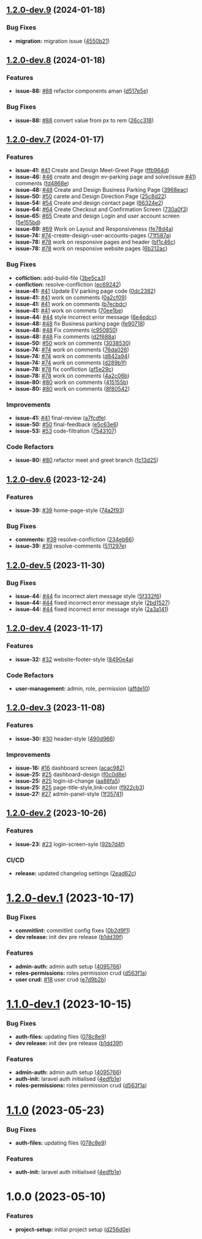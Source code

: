 ## [1.2.0-dev.9](https://github.com/exiliensoftLtd/park_gaints/compare/v1.2.0-dev.8...v1.2.0-dev.9) (2024-01-18)


### Bug Fixes

* **migration:** migration issue ([4550b21](https://github.com/exiliensoftLtd/park_gaints/commit/4550b21e525dee8a0428382839a32671d3e3f6b5))

## [1.2.0-dev.8](https://github.com/exiliensoftLtd/park_gaints/compare/v1.2.0-dev.7...v1.2.0-dev.8) (2024-01-18)


### Features

* **issue-88:** [#88](https://github.com/exiliensoftLtd/park_gaints/issues/88) refactor components aman ([d517e5e](https://github.com/exiliensoftLtd/park_gaints/commit/d517e5e1d167026914faeaa57422c876f7558541))


### Bug Fixes

* **issue-88:** [#88](https://github.com/exiliensoftLtd/park_gaints/issues/88) convert value from px to rem ([26cc318](https://github.com/exiliensoftLtd/park_gaints/commit/26cc318ef02cc2c991ec28c815187c4e2d58ac8d))

## [1.2.0-dev.7](https://github.com/exiliensoftLtd/park_gaints/compare/v1.2.0-dev.6...v1.2.0-dev.7) (2024-01-17)


### Features

* **issue-41:** [#41](https://github.com/exiliensoftLtd/park_gaints/issues/41) Create and Design Meet-Greet Page ([ffb964d](https://github.com/exiliensoftLtd/park_gaints/commit/ffb964d0722f54c630ee7d2b96c68efa0bf49015))
* **issue-46:** [#46](https://github.com/exiliensoftLtd/park_gaints/issues/46) create and desgin ev-parking page and solve(issue [#41](https://github.com/exiliensoftLtd/park_gaints/issues/41)) comments ([fd4868e](https://github.com/exiliensoftLtd/park_gaints/commit/fd4868ec247ad251f1823301bfa03485eb7feadb))
* **issue-48:** [#48](https://github.com/exiliensoftLtd/park_gaints/issues/48) Create and Design Business Parking Page ([3968eac](https://github.com/exiliensoftLtd/park_gaints/commit/3968eacebb4e7da4cb952fc85f18fadf2c650925))
* **issue-50:** [#50](https://github.com/exiliensoftLtd/park_gaints/issues/50) carete and Design Direction Page ([25c8d22](https://github.com/exiliensoftLtd/park_gaints/commit/25c8d22d7116db43f6c1eaf5918612dabae492ed))
* **issue-54:** [#54](https://github.com/exiliensoftLtd/park_gaints/issues/54) Create and design contact page ([66324e2](https://github.com/exiliensoftLtd/park_gaints/commit/66324e265fcc9e6598813dcb9125c58471970114))
* **issue-64:** [#64](https://github.com/exiliensoftLtd/park_gaints/issues/64) Create Checkout and Confirmation Screen ([730a0f3](https://github.com/exiliensoftLtd/park_gaints/commit/730a0f311f2dd33d70d96ee0be04d10b17fb5905))
* **issue-65:** [#65](https://github.com/exiliensoftLtd/park_gaints/issues/65) Create and design Login and user account screen ([5e155bd](https://github.com/exiliensoftLtd/park_gaints/commit/5e155bd6c48f129f87d8c1498aeca0d911bc55df))
* **issue-69:** [#69](https://github.com/exiliensoftLtd/park_gaints/issues/69) Work on Layout and  Responsiveness ([fe78d4a](https://github.com/exiliensoftLtd/park_gaints/commit/fe78d4ae1047810483cba4c5a8eb1ffc1e85cc13))
* **issue-74:** [#74](https://github.com/exiliensoftLtd/park_gaints/issues/74)-create-design-user-accounts-pages ([71f587a](https://github.com/exiliensoftLtd/park_gaints/commit/71f587a72d519b2d953fd1ab4d9f6ded236b74fa))
* **issue-78:** [#78](https://github.com/exiliensoftLtd/park_gaints/issues/78) work on responsive pages and header ([bf1c46c](https://github.com/exiliensoftLtd/park_gaints/commit/bf1c46cbbdf439091a211e8311178dbd8860f4b3))
* **issue-78:** [#78](https://github.com/exiliensoftLtd/park_gaints/issues/78) work on responsive website pages ([6b212ac](https://github.com/exiliensoftLtd/park_gaints/commit/6b212ac7ee189ee81027e00aa27b9f75f8c67a2f))


### Bug Fixes

* **cofliction:** add-build-file ([3be5ca3](https://github.com/exiliensoftLtd/park_gaints/commit/3be5ca35a7719222e127a1c901ade581ab514c03))
* **confiction:** resolve-confliction ([ec69242](https://github.com/exiliensoftLtd/park_gaints/commit/ec692429c78c061b8077d054552a730efae343ef))
* **issue-41:** [#41](https://github.com/exiliensoftLtd/park_gaints/issues/41) Update EV parking page code ([0dc2382](https://github.com/exiliensoftLtd/park_gaints/commit/0dc238278801f39ccc63c8db60569e21e1f86b94))
* **issue-41:** [#41](https://github.com/exiliensoftLtd/park_gaints/issues/41) work on comments ([0a2cf09](https://github.com/exiliensoftLtd/park_gaints/commit/0a2cf09ee93941beb802f27f3af4a654c0f776f3))
* **issue-41:** [#41](https://github.com/exiliensoftLtd/park_gaints/issues/41) work on comments ([b7ecbdc](https://github.com/exiliensoftLtd/park_gaints/commit/b7ecbdcf766961b629469cbddf40f43156533219))
* **issue-41:** [#41](https://github.com/exiliensoftLtd/park_gaints/issues/41) work on commets ([70ee1be](https://github.com/exiliensoftLtd/park_gaints/commit/70ee1beecff000692c39e2763d6c9b422d289a92))
* **issue-44:** [#44](https://github.com/exiliensoftLtd/park_gaints/issues/44) style incorrect error message ([6e4edcc](https://github.com/exiliensoftLtd/park_gaints/commit/6e4edccb22b90244db9b07ef4a0b48646d6e481d))
* **issue-48:** [#48](https://github.com/exiliensoftLtd/park_gaints/issues/48) fix Business parking page ([fe90718](https://github.com/exiliensoftLtd/park_gaints/commit/fe9071808d29eaf8c2661181dc5494937457aafc))
* **issue-48:** [#48](https://github.com/exiliensoftLtd/park_gaints/issues/48) Fix comments ([c950850](https://github.com/exiliensoftLtd/park_gaints/commit/c950850cf67a65dd713aab37ed74bedd0d3deedf))
* **issue-48:** [#48](https://github.com/exiliensoftLtd/park_gaints/issues/48) Fix comments ([d2f688a](https://github.com/exiliensoftLtd/park_gaints/commit/d2f688a6fe138fe99cfd18f8d39464762d7c0b7e))
* **issue-50:** [#50](https://github.com/exiliensoftLtd/park_gaints/issues/50) work on comments ([3038530](https://github.com/exiliensoftLtd/park_gaints/commit/30385300ae9fe73443ecf21830688073d27648fa))
* **issue-74:** [#74](https://github.com/exiliensoftLtd/park_gaints/issues/74) work on comments ([76da026](https://github.com/exiliensoftLtd/park_gaints/commit/76da02671c67e296a58ccae24906041a7292ef85))
* **issue-74:** [#74](https://github.com/exiliensoftLtd/park_gaints/issues/74) work on comments ([d842a94](https://github.com/exiliensoftLtd/park_gaints/commit/d842a9493846cb53201d6ba603c1f0bbdc5871ff))
* **issue-74:** [#74](https://github.com/exiliensoftLtd/park_gaints/issues/74) work on comments ([d289b1f](https://github.com/exiliensoftLtd/park_gaints/commit/d289b1f35dbef1f1b3d49d5a3563fcb3085ce28b))
* **issue-78:** [#78](https://github.com/exiliensoftLtd/park_gaints/issues/78) fix confliction ([af5e29c](https://github.com/exiliensoftLtd/park_gaints/commit/af5e29cb096a044cf07d1f0d1111e0da80ed6b07))
* **issue-78:** [#78](https://github.com/exiliensoftLtd/park_gaints/issues/78) work on comments ([4a2c06b](https://github.com/exiliensoftLtd/park_gaints/commit/4a2c06bf5b1f1e0b86c0103d67bf25e5e2eaae16))
* **issue-80:** [#80](https://github.com/exiliensoftLtd/park_gaints/issues/80) work on comments ([415155b](https://github.com/exiliensoftLtd/park_gaints/commit/415155bb915eb80b7b05caa11144881805da92ba))
* **issue-80:** [#80](https://github.com/exiliensoftLtd/park_gaints/issues/80) work on comments ([8f80542](https://github.com/exiliensoftLtd/park_gaints/commit/8f80542e15cf4c71104e81d68ec3a53851b616cb))


### Improvements

* **issue-41:** [#41](https://github.com/exiliensoftLtd/park_gaints/issues/41) final-review ([a7fcdfe](https://github.com/exiliensoftLtd/park_gaints/commit/a7fcdfe66aaa0a3721801f33d78de71dc2d475af))
* **issue-50:** [#50](https://github.com/exiliensoftLtd/park_gaints/issues/50) final-feedback ([e5c63e6](https://github.com/exiliensoftLtd/park_gaints/commit/e5c63e6ec0be1ca46edcf0d87376262a306c6079))
* **issue-53:** [#53](https://github.com/exiliensoftLtd/park_gaints/issues/53) code-filtration ([7543107](https://github.com/exiliensoftLtd/park_gaints/commit/75431072b869f4b20023ab1521331b77d1360fa5))


### Code Refactors

* **issue-80:** [#80](https://github.com/exiliensoftLtd/park_gaints/issues/80) refactor meet and greet branch ([fc13d25](https://github.com/exiliensoftLtd/park_gaints/commit/fc13d25c854f3b1795a615d086dc8ebff11725e2))

## [1.2.0-dev.6](https://github.com/exiliensoftLtd/park_gaints/compare/v1.2.0-dev.5...v1.2.0-dev.6) (2023-12-24)


### Features

* **issue-39:** [#39](https://github.com/exiliensoftLtd/park_gaints/issues/39) home-page-style ([74a2f93](https://github.com/exiliensoftLtd/park_gaints/commit/74a2f93db3d98703f4b1a1c1d6922250fda52994))


### Bug Fixes

* **comments:** [#39](https://github.com/exiliensoftLtd/park_gaints/issues/39) resolve-confliction ([234eb66](https://github.com/exiliensoftLtd/park_gaints/commit/234eb6614d0197d5f50123d73183bf5bc3202420))
* **issue-39:** [#39](https://github.com/exiliensoftLtd/park_gaints/issues/39) resolve-comments ([511297e](https://github.com/exiliensoftLtd/park_gaints/commit/511297e98c47f0813c9591195bbd86976be1087c))

## [1.2.0-dev.5](https://github.com/exiliensoftLtd/park_gaints/compare/v1.2.0-dev.4...v1.2.0-dev.5) (2023-11-30)


### Bug Fixes

* **issue-44:** [#44](https://github.com/exiliensoftLtd/park_gaints/issues/44) fix incorrect alert message style ([5f332f6](https://github.com/exiliensoftLtd/park_gaints/commit/5f332f6fc3aef80e32adeffa6345a5fec9aa6572))
* **issue-44:** [#44](https://github.com/exiliensoftLtd/park_gaints/issues/44) fixed incorrect error message style ([2bd1527](https://github.com/exiliensoftLtd/park_gaints/commit/2bd1527d4c1bd03b0c609d02c659001366bf42cf))
* **issue-44:** [#44](https://github.com/exiliensoftLtd/park_gaints/issues/44) fixed incorrect error message style ([2a3a141](https://github.com/exiliensoftLtd/park_gaints/commit/2a3a1417ba00cfea5e18090d3c3fcae7d02984da))

## [1.2.0-dev.4](https://github.com/exiliensoftLtd/park_gaints/compare/v1.2.0-dev.3...v1.2.0-dev.4) (2023-11-17)


### Features

* **issue-32:** [#32](https://github.com/exiliensoftLtd/park_gaints/issues/32) website-footer-style ([8490e4a](https://github.com/exiliensoftLtd/park_gaints/commit/8490e4a927f63b8ab37258bcc54a26fdf66b1af5))


### Code Refactors

* **user-management:** admin, role, permission ([affde10](https://github.com/exiliensoftLtd/park_gaints/commit/affde10b24661d563caa04965e251b6cae129c9e))

## [1.2.0-dev.3](https://github.com/exiliensoftLtd/park_gaints/compare/v1.2.0-dev.2...v1.2.0-dev.3) (2023-11-08)


### Features

* **issue-30:** [#30](https://github.com/exiliensoftLtd/park_gaints/issues/30) header-style ([490d966](https://github.com/exiliensoftLtd/park_gaints/commit/490d96698474c61b992716c3ae87b7888a0c2c92))


### Improvements

* **issue-16:** [#16](https://github.com/exiliensoftLtd/park_gaints/issues/16) dashboard screen ([acac982](https://github.com/exiliensoftLtd/park_gaints/commit/acac982a22d8b3fe96298a21a76898343cc71c60))
* **issue-25:** [#25](https://github.com/exiliensoftLtd/park_gaints/issues/25) dashboard-design ([f0c0d8e](https://github.com/exiliensoftLtd/park_gaints/commit/f0c0d8eecf6fac8eb14ae9da8d7605b4948dcd2d))
* **issue-25:** [#25](https://github.com/exiliensoftLtd/park_gaints/issues/25) login-id-change ([aa88fa5](https://github.com/exiliensoftLtd/park_gaints/commit/aa88fa555c567e0c20d67e51f221748ea2549f58))
* **issue-25:** [#25](https://github.com/exiliensoftLtd/park_gaints/issues/25) page-title-style,link-color ([f922cb3](https://github.com/exiliensoftLtd/park_gaints/commit/f922cb3991038a0cdf33983a6b81e8da3bf27a33))
* **issue-27:** [#27](https://github.com/exiliensoftLtd/park_gaints/issues/27) admin-panel-style ([1f35741](https://github.com/exiliensoftLtd/park_gaints/commit/1f35741798365c8eac40efa5399c0e2e69d20eff))

## [1.2.0-dev.2](https://github.com/exiliensoftLtd/park_gaints/compare/v1.2.0-dev.1...v1.2.0-dev.2) (2023-10-26)


### Features

* **issue-23:** [#23](https://github.com/exiliensoftLtd/park_gaints/issues/23) login-screen-syle ([92b7d4f](https://github.com/exiliensoftLtd/park_gaints/commit/92b7d4f2d2347174016698015550ae2e0bb2dbc7))


### CI/CD

* **release:** updated changelog settings ([2ead62c](https://github.com/exiliensoftLtd/park_gaints/commit/2ead62c8ba471933b3d991ceb8d126b43baf7b87))

# [1.2.0-dev.1](https://github.com/exiliensoftLtd/park_gaints/compare/v1.1.0...v1.2.0-dev.1) (2023-10-17)


### Bug Fixes

* **commitlint:** commitlint config fixes ([0b2d9f1](https://github.com/exiliensoftLtd/park_gaints/commit/0b2d9f1442cc2a6b0af9a2ec9fa8c529dd794b23))
* **dev release:** init dev pre release ([b1dd39f](https://github.com/exiliensoftLtd/park_gaints/commit/b1dd39f76566fd2004badd01f50a3fe02461f316))


### Features

* **admin-auth:** admin auth setup ([4095766](https://github.com/exiliensoftLtd/park_gaints/commit/409576634afdb79e388331eb075614120c5bb201))
* **roles-permissions:** roles permission crud ([d563f1a](https://github.com/exiliensoftLtd/park_gaints/commit/d563f1a097abbdad3433bc023ea6c0c621587d5f))
* **user crud:** [#18](https://github.com/exiliensoftLtd/park_gaints/issues/18) user crud ([e7d9b2b](https://github.com/exiliensoftLtd/park_gaints/commit/e7d9b2bdb3ef59a038289e7e0f329581e854d1b7))

# [1.1.0-dev.1](https://github.com/exiliensoftLtd/park_gaints/compare/v1.0.0...v1.1.0-dev.1) (2023-10-15)


### Bug Fixes

* **auth-files:** updating files ([078c8e9](https://github.com/exiliensoftLtd/park_gaints/commit/078c8e984be3a5d4a6ba2050e2f496322be145f4))
* **dev release:** init dev pre release ([b1dd39f](https://github.com/exiliensoftLtd/park_gaints/commit/b1dd39f76566fd2004badd01f50a3fe02461f316))


### Features

* **admin-auth:** admin auth setup ([4095766](https://github.com/exiliensoftLtd/park_gaints/commit/409576634afdb79e388331eb075614120c5bb201))
* **auth-init:** laravel auth initialised ([4edfb1e](https://github.com/exiliensoftLtd/park_gaints/commit/4edfb1ecb9a810d1695bc36cb37f15dca0b9cff9))
* **roles-permissions:** roles permission crud ([d563f1a](https://github.com/exiliensoftLtd/park_gaints/commit/d563f1a097abbdad3433bc023ea6c0c621587d5f))

# [1.1.0](https://github.com/exiliensoftLtd/park_gaints/compare/v1.0.0...v1.1.0) (2023-05-23)


### Bug Fixes

* **auth-files:** updating files ([078c8e9](https://github.com/exiliensoftLtd/park_gaints/commit/078c8e984be3a5d4a6ba2050e2f496322be145f4))


### Features

* **auth-init:** laravel auth initialised ([4edfb1e](https://github.com/exiliensoftLtd/park_gaints/commit/4edfb1ecb9a810d1695bc36cb37f15dca0b9cff9))

# 1.0.0 (2023-05-10)


### Features

* **project-setup:** initial project setup ([d256d0e](https://github.com/exiliensoftLtd/park_gaints/commit/d256d0e6f6a2db22c5c10d29ff0ce4c46dcd4539))

